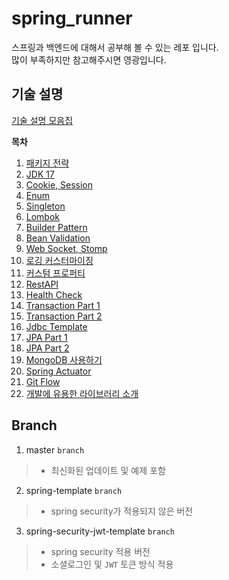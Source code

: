 # spring_runner
스프링과 백엔드에 대해서 공부해 볼 수 있는 레포 입니다.  
많이 부족하지만 참고해주시면 영광입니다.  

## 기술 설명
[기술 설명 모음집](https://github.com/duckbill413/spring_runner/tree/master/note)

**목차**
1. [패키지 전략](note/패키지_전략.md)
2. [JDK 17](note/JDK_17.md)
3. [Cookie, Session](note/Cookie_Session.md)
4. [Enum](note/Enum.md)
5. [Singleton](note/Singleton.md)
6. [Lombok](note/Lombok.md)
7. [Builder Pattern](note/Builder_Pattern.md)
8. [Bean Validation](note/Bean_Validation.md)
9. [Web Socket, Stomp](note/Web_Socket.md)
10. [로깅 커스터마이징](note/로깅_커스터마이징.md)
11. [커스텀 프로퍼티](note/커스텀_프로퍼티.md)
12. [RestAPI](note/RESTAPI.md)
13. [Health Check](note/Health_Check.md)
14. [Transaction Part 1](note/Transaction_Part1.md)
15. [Transaction Part 2](note/Transaction_Part2.md)
16. [Jdbc Template](note/JDBC_Template.md)
17. [JPA Part 1](note/JPA_Part1.md)
18. [JPA Part 2](note/JPA_Part2.md)
19. [MongoDB 사용하기](note/몽고_DB_사용하기.md)
20. [Spring Actuator](note/스프링_부트_액추에이터.md)
21. [Git Flow](note/Git_Flow.md)
22. [개발에 유용한 라이브러리 소개](note/유용한_라이브러리_소개.md)

## Branch
1. master `branch`
  > - 최신화된 업데이트 및 예제 포함
2. spring-template `branch`  
  > - spring security가 적용되지 않은 버전
3. spring-security-jwt-template `branch`
  > - spring security 적용 버전
  > - 소셜로그인 및 `JWT` 토큰 방식 적용